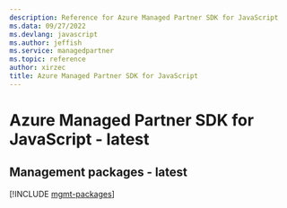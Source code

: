 ```yaml
---
description: Reference for Azure Managed Partner SDK for JavaScript
ms.data: 09/27/2022
ms.devlang: javascript
ms.author: jeffish
ms.service: managedpartner
ms.topic: reference
author: xirzec
title: Azure Managed Partner SDK for JavaScript
---
```

# Azure Managed Partner SDK for JavaScript - latest

## Management packages - latest
[!INCLUDE [mgmt-packages](managed-partner-mgmt-index.md)]